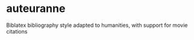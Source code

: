 auteuranne
==========

Biblatex bibliography style adapted to humanities, with support for movie citations